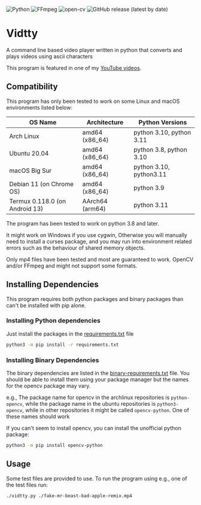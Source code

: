 ![Python](https://img.shields.io/badge/-Python-14354C?style=for-the-badge&logo=python&logoColor=FFD43B)
![FFmpeg](https://img.shields.io/badge/-FFmpeg-4d853a?style=for-the-badge&logo=ffmpeg)
![open-cv](https://img.shields.io/badge/-OpenCV-000000?style=for-the-badge&logo=opencv)
![GitHub release (latest by date)](https://img.shields.io/github/v/release/Revnoplex/vidtty?style=for-the-badge&logo=github)
# Vidtty
A command line based video player written in python that converts and plays videos using ascii characters

This program is featured in one of my [YouTube videos](https://www.youtube.com/watch?v=OSnveMc77ss).

## Compatibility
This program has only been tested to work on some Linux and macOS environments listed below:

| OS Name                        | Architecture   | Python Versions          |
|--------------------------------|----------------|--------------------------|
| Arch Linux                     | amd64 (x86_64) | python 3.10, python 3.11 |
| Ubuntu 20.04                   | amd64 (x86_64) | python 3.8, python 3.10  |
| macOS Big Sur                  | amd64 (x86_64) | python 3.10, python3.11  |
| Debian 11 (on Chrome OS)       | amd64 (x86_64) | python 3.9               |
| Termux 0.118.0 (on Android 13) | AArch64 (arm64)| python 3.11              |


The program has been tested to work on python 3.8 and later.

It might work on Windows if you use cygwin, Otherwise you will manually need to install a curses package, and you may run into environment related errors such as the behaviour of shared memory objects.

Only mp4 files have been tested and most are guaranteed to work. OpenCV and/or FFmpeg and might not support some formats.


## Installing Dependencies
This program requires both python packages and binary packages than can't be installed with pip alone.

### Installing Python dependencies
Just install the packages in the [requirements.txt](./requirements.txt) file
```sh
python3 -m pip install -r requirements.txt
```

### Installing Binary Dependencies
The binary dependencies are listed in the [binary-requirements.txt](./binary-requirements.txt) file. You should be able to install them using your package manager but the names for the opencv package may vary. 

e.g., The package name for opencv in the archlinux repositories is `python-opencv`, while the package name in the ubuntu repositories is `python3-opencv`, while in other repositories it might be called `opencv-python`. One of these names should work 

If you can't seem to install opencv, you can install the unofficial python package:
```sh
python3 -m pip install opencv-python
```

## Usage
Some test files are provided to use. To run the program using e.g., one of the test files run:
```sh
./vidtty.py ./fake-mr-beast-bad-apple-remix.mp4
```

